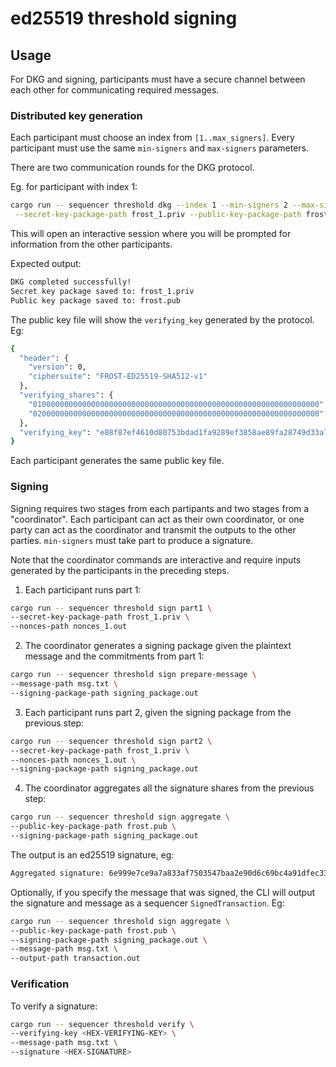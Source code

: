 # ed25519 threshold signing

## Usage

For DKG and signing, participants must have a secure channel between each other
 for communicating required messages.

### Distributed key generation

Each participant must choose an index from `[1..max_signers]`. Every
participant must use the same `min-signers` and `max-signers` parameters.

There are two communication rounds for the DKG protocol.

Eg. for participant with index 1:

```sh
cargo run -- sequencer threshold dkg --index 1 --min-signers 2 --max-signers 3 \
 --secret-key-package-path frost_1.priv --public-key-package-path frost.pub
```

This will open an interactive session where you will be prompted for information
from the other participants.

Expected output:

```sh
DKG completed successfully!
Secret key package saved to: frost_1.priv
Public key package saved to: frost.pub
```

The public key file will show the `verifying_key` generated by the protocol. Eg:

```sh
{
  "header": {
    "version": 0,
    "ciphersuite": "FROST-ED25519-SHA512-v1"
  },
  "verifying_shares": {
    "0100000000000000000000000000000000000000000000000000000000000000": "6a75f19a4e0477b3de6bee6408170b2aced0605a81ad011603606bf5ea6bc9e1",
    "0200000000000000000000000000000000000000000000000000000000000000": "068b5ff30b2fa6033b5e6577f7befffb2a237e37f38da8f4bbf3bc14955182ae"
  },
  "verifying_key": "e88f87ef4610d80753bdad1fa9289ef3858ae89fa28749d33a7f0ab1694c38e9"
}
```

Each participant generates the same public key file.

### Signing

Signing requires two stages from each partipants and two stages from a
"coordinator". Each participant can act as their own coordinator, or one
 party can act as the coordinator and transmit the outputs to the other
 parties. `min-signers` must take part to produce a signature.

 Note that the coordinator commands are interactive and require inputs
 generated by the participants in the preceding steps.

1. Each participant runs part 1:

```sh
cargo run -- sequencer threshold sign part1 \
--secret-key-package-path frost_1.priv \
--nonces-path nonces_1.out
```

2. The coordinator generates a signing package given the plaintext message
and the commitments from part 1:

```sh
cargo run -- sequencer threshold sign prepare-message \
--message-path msg.txt \
--signing-package-path signing_package.out
```

3. Each participant runs part 2, given the signing package from the previous
step:

```sh
cargo run -- sequencer threshold sign part2 \
--secret-key-package-path frost_1.priv \
--nonces-path nonces_1.out \
--signing-package-path signing_package.out
```

4. The coordinator aggregates all the signature shares from the previous step:

```sh
cargo run -- sequencer threshold sign aggregate \
--public-key-package-path frost.pub \
--signing-package-path signing_package.out
```

The output is an ed25519 signature, eg:

```sh
Aggregated signature: 6e999e7ce9a7a833af7503547baa2e90d6c69bc4a91dfec3390b438ece5a3c75706b44c97127b1f364d4f620ecba61dc0c1311e4e68ff288e6424185c826a80c
```

Optionally, if you specify the message that was signed, the CLI will output
the signature and message as a sequencer `SignedTransaction`. Eg:

```sh
cargo run -- sequencer threshold sign aggregate \
--public-key-package-path frost.pub \
--signing-package-path signing_package.out \
--message-path msg.txt \
--output-path transaction.out
```

### Verification

To verify a signature:

```sh
cargo run -- sequencer threshold verify \
--verifying-key <HEX-VERIFYING-KEY> \
--message-path msg.txt \
--signature <HEX-SIGNATURE>
```
